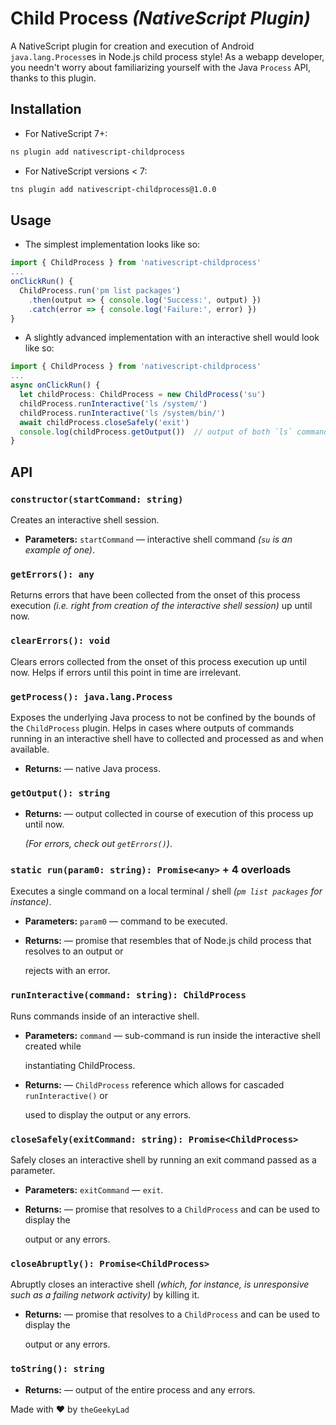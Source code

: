 # Child Process _(NativeScript Plugin)_

A NativeScript plugin for creation and execution of Android `java.lang.Process`es in Node.js child process style! As a webapp developer, you needn't worry about familiarizing yourself with the Java `Process` API, thanks to this plugin.

## Installation

- For NativeScript 7+:

```Bash
ns plugin add nativescript-childprocess
```

- For NativeScript versions < 7:

```Bash
tns plugin add nativescript-childprocess@1.0.0
```

## Usage

- The simplest implementation looks like so:

```TypeScript
import { ChildProcess } from 'nativescript-childprocess'
...
onClickRun() {
  ChildProcess.run('pm list packages')
    .then(output => { console.log('Success:', output) })
    .catch(error => { console.log('Failure:', error) })
}
```

- A slightly advanced implementation with an interactive shell would look like so:

```TypeScript
import { ChildProcess } from 'nativescript-childprocess'
...
async onClickRun() {
  let childProcess: ChildProcess = new ChildProcess('su')
  childProcess.runInteractive('ls /system/')
  childProcess.runInteractive('ls /system/bin/')
  await childProcess.closeSafely('exit')
  console.log(childProcess.getOutput())  // output of both `ls` commands
}
```

## API

### `constructor(startCommand: string)`

Creates an interactive shell session.

 * **Parameters:** `startCommand` — interactive shell command _(`su` is an example of one)_.

### `getErrors(): any`

Returns errors that have been collected from the onset of this process execution _(i.e. right from creation of the interactive shell session)_ up until now.

### `clearErrors(): void`

Clears errors collected from the onset of this process execution up until now. Helps if errors until this point in time are irrelevant.

### `getProcess(): java.lang.Process`

Exposes the underlying Java process to not be confined by the bounds of the `ChildProcess` plugin. Helps in cases where outputs of commands running in an interactive shell have to collected and processed as and when available.

 * **Returns:** — native Java process.

### `getOutput(): string`

 * **Returns:** — output collected in course of execution of this process up until now.

     _(For errors, check out `getErrors()`)_.

### `static run(param0: string): Promise<any>` + 4 overloads

Executes a single command on a local terminal / shell _(`pm list packages` for instance)_.

 * **Parameters:** `param0` — command to be executed.
 * **Returns:** — promise that resembles that of Node.js child process that resolves to an output or

     rejects with an error.

### `runInteractive(command: string): ChildProcess`

Runs commands inside of an interactive shell.

 * **Parameters:** `command` — sub-command is run inside the interactive shell created while

     instantiating ChildProcess.
 * **Returns:** — `ChildProcess` reference which allows for cascaded `runInteractive()` or 

     used to display the output or any errors.

### `closeSafely(exitCommand: string): Promise<ChildProcess>`

Safely closes an interactive shell by running an exit command passed as a parameter.

 * **Parameters:** `exitCommand` — `exit`.
 * **Returns:** — promise that resolves to a `ChildProcess` and can be used to display the

     output or any errors.

### `closeAbruptly(): Promise<ChildProcess>`

Abruptly closes an interactive shell _(which, for instance, is unresponsive such as a failing network activity)_ by killing it.

 * **Returns:** — promise that resolves to a `ChildProcess` and can be used to display the

     output or any errors.

### `toString(): string`

 * **Returns:** — output of the entire process and any errors.

Made with :heart: by `theGeekyLad`